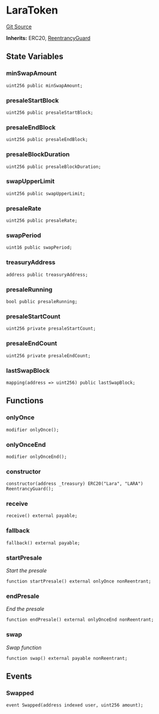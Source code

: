 # LaraToken
[Git Source](https://github.com-VargaElod23/Lara-staking/liquid-staking/blob/93907a3b8fb9a6839cf7eb3e681388f7e558b230/contracts/LaraToken.sol)

**Inherits:**
ERC20, [ReentrancyGuard](/contracts/ReentrancyGuard.sol/abstract.ReentrancyGuard.md)


## State Variables
### minSwapAmount

```solidity
uint256 public minSwapAmount;
```


### presaleStartBlock

```solidity
uint256 public presaleStartBlock;
```


### presaleEndBlock

```solidity
uint256 public presaleEndBlock;
```


### presaleBlockDuration

```solidity
uint256 public presaleBlockDuration;
```


### swapUpperLimit

```solidity
uint256 public swapUpperLimit;
```


### presaleRate

```solidity
uint256 public presaleRate;
```


### swapPeriod

```solidity
uint16 public swapPeriod;
```


### treasuryAddress

```solidity
address public treasuryAddress;
```


### presaleRunning

```solidity
bool public presaleRunning;
```


### presaleStartCount

```solidity
uint256 private presaleStartCount;
```


### presaleEndCount

```solidity
uint256 private presaleEndCount;
```


### lastSwapBlock

```solidity
mapping(address => uint256) public lastSwapBlock;
```


## Functions
### onlyOnce


```solidity
modifier onlyOnce();
```

### onlyOnceEnd


```solidity
modifier onlyOnceEnd();
```

### constructor


```solidity
constructor(address _treasury) ERC20("Lara", "LARA") ReentrancyGuard();
```

### receive


```solidity
receive() external payable;
```

### fallback


```solidity
fallback() external payable;
```

### startPresale

*Start the presale*


```solidity
function startPresale() external onlyOnce nonReentrant;
```

### endPresale

*End the presale*


```solidity
function endPresale() external onlyOnceEnd nonReentrant;
```

### swap

*Swap function*


```solidity
function swap() external payable nonReentrant;
```

## Events
### Swapped

```solidity
event Swapped(address indexed user, uint256 amount);
```

